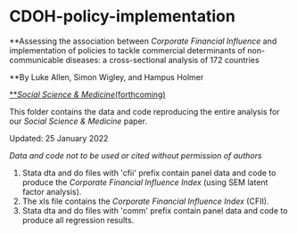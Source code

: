 # CDOH-policy-implementation
**Assessing the association between _Corporate Financial Influence_ and implementation of policies to tackle commercial determinants of non-communicable diseases: a cross-sectional analysis of 172 countries

**By Luke Allen, Simon Wigley, and Hampus Holmer

[**_Social Science & Medicine_(forthcoming)](https://doi.org/10.1016/j.socscimed.2022.114825)

This folder contains the data and code reproducing the entire analysis for our _Social Science & Medicine_ paper.

Updated: 25 January 2022

*Data and code not to be used or cited without permission of authors*


1. Stata dta and do files with 'cfii' prefix contain panel data and code to produce the _Corporate Financial Influence Index_ (using SEM latent factor analysis).
2. The xls file contains the _Corporate Financial Influence Index_ (CFII).
3. Stata dta and do files with 'comm' prefix contain panel data and code to produce all regression results.
